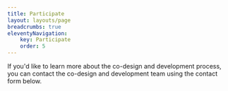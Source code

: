 ```yaml
---
title: Participate
layout: layouts/page
breadcrumbs: true
eleventyNavigation:
    key: Participate
    order: 5
---
```

If you'd like to learn more about the co-design and development process, you can
contact the co-design and development team using the contact form below.
